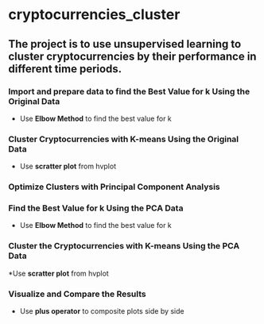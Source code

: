 # cryptocurrencies_cluster

## The project is to use unsupervised learning to cluster cryptocurrencies by their performance in different time periods.

### Import and prepare data to find the Best Value for k Using the Original Data
  * Use **Elbow Method** to find the best value for k
  
### Cluster Cryptocurrencies with K-means Using the Original Data
  * Use **scratter plot** from hvplot
  
### Optimize Clusters with Principal Component Analysis

### Find the Best Value for k Using the PCA Data
  * Use **Elbow Method** to find the best value for k
  
### Cluster the Cryptocurrencies with K-means Using the PCA Data
  *Use **scratter plot** from hvplot
  
### Visualize and Compare the Results
  * Use **plus operator** to composite plots side by side 
